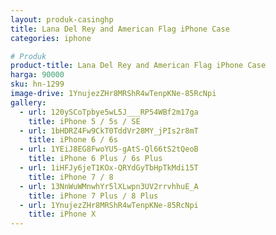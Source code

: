 ```yaml
---
layout: produk-casinghp
title: Lana Del Rey and American Flag iPhone Case
categories: iphone

# Produk
product-title: Lana Del Rey and American Flag iPhone Case
harga: 90000
sku: hn-1299
image-drive: 1YnujezZHr8MRShR4wTenpKNe-85RcNpi
gallery:
  - url: 120ySCoTpbye5wL5J___RP54WBf2m17ga
    title: iPhone 5 / 5s / SE
  - url: 1bHDRZ4Fw9CkT0TddVr28MY_jPIs2r8mT
    title: iPhone 6 / 6s
  - url: 1YEiJ8EG8FwoYU5-gAtS-Ql66tS2tQeoB
    title: iPhone 6 Plus / 6s Plus
  - url: 1iHFJy6jeT1KOx-QRYdGyTbHpTkMdi15T
    title: iPhone 7 / 8
  - url: 13NnWuWMnwhYr5lXLwpn3UV2rrvhhuE_A
    title: iPhone 7 Plus / 8 Plus
  - url: 1YnujezZHr8MRShR4wTenpKNe-85RcNpi
    title: iPhone X
---
```

